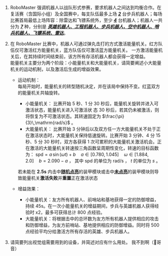 1. RoboMaster 强调机器人以战队形式参赛，要求机器人之间达到均衡合作。在复活赛（含国际小组）及全国赛中，每支队伍最多上场 <ins>***2***</ins> 台步兵机器人；每场比赛首局最低上场阵容：除雷达和飞镖系统外，至少 <ins>***4***</ins> 台机器人；机器人一共分为 <ins>***7***</ins> 种，分别是 <ins>**_英雄机器人、工程机器人、步兵机器人、空中机器人、哨兵机器人、飞镖系统、雷达_**</ins>。

2. 在 RoboMaster 比赛中，机器人可通过弹丸击打的方式激活能量机关。红方队伍仅可激活红方能量机关，蓝方队伍仅可激活蓝方能量机关。 一方激活能量机关后，在其持续时间结束前，该方所有存活机器人都会获得一定增益。<br>
能量机关主要分为两个阶段：小能量机关和大能量机关，请简要阐述小大能量机关的运动机制，以及激活后生成的增益效果。
    - 运动机制：<br>
    每局开始时，能量机关的转型随机决定，并在该局中保持不变。红蓝双方的能量机关共轴旋转。
        - 小能量机关：
        比赛开始 5 秒、1 分 30 秒后，能量机关旋转并进入可激活状态，能量机关进入可激活状
        态 30 秒后，若其仍未被激活，则将恢复为不可激活状态。其转速固定为
         $\frac{\pi}{3}\,\mathrm{rad/s}$ 。
        - 大能量机关：
        比赛开始 3 分钟后以及双方任一方大能量机关不处于正在激活状态时，大能量机关保持低速旋转。比赛开始 3 分钟、4 分 15 秒、5 分 30 秒时，双方各获得 1 次可累积的大能量机关激活机会。正在激活的大能量机关转速按三角函数呈周期性变化，转速的目标函数为：
        $\mathrm{spd} = a \, \sin(\omega t)+b \quad a \in [0.780, 1.045] \quad \omega \in [1.884, 2.0] \quad b = 2.090-a$ ， 其中 $\mathrm{spd}$ 的单位为 $\mathrm{rad/s}$ ， $t$ 的单位为 $s$ 。 <br>
    
        若未能在 **2.5s** 内击中<ins>**随机点亮**</ins>的装甲模块或击中<ins>**未点亮**</ins>的装甲模块则导致能量机关**激活失败**并**重置**正在激活状态

    - 增益效果：
      - 小能量机关：友方所有机器人、前哨站和基地获得一定的防御增益，持续 45s。在一次小能量机关的增益期间，步兵与英雄机器人获得经验时 x2，最多可获得总计 800 点经验。
      - 大能量机关：将根据击中的总环数为友方所有机器人提供相应的攻击和防御增益，为友方前哨站、基地提供相应的防御增益。同时将 500 点经验平均分给激活方所有存活的英雄、步兵机器人。


3. 请简要列出视觉组需要用到的设备，并简述对应有什么用处。
我不到啊（🔪哥音）
